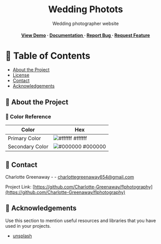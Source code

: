 <div align='center'>

<h1>Wedding Photots</h1>
<p>Wedding photographer website</p>

<h4> <a href=https://main--firstlookphotography.netlify.app/>View Demo</a> <span> · </span> <a href="https://github.com/Charlotte-Greenaway/First Look Photography/blob/master/README.md"> Documentation </a> <span> · </span> <a href="https://github.com/Charlotte-Greenaway/First Look Photography/issues"> Report Bug </a> <span> · </span> <a href="https://github.com/Charlotte-Greenaway/First Look Photography/issues"> Request Feature </a> </h4>


</div>

# :notebook_with_decorative_cover: Table of Contents

- [About the Project](#star2-about-the-project)
- [License](#warning-license)
- [Contact](#handshake-contact)
- [Acknowledgements](#gem-acknowledgements)


## :star2: About the Project

### :art: Color Reference
| Color | Hex |
| --------------- | ---------------------------------------------------------------- |
| Primary Color | ![#ffffff](https://via.placeholder.com/10/ffffff?text=+) #ffffff |
| Secondary Color | ![#000000](https://via.placeholder.com/10/000000?text=+) #000000 |


## :handshake: Contact

Charlotte Greenaway - - charlottegreenaway654@gmail.com

Project Link: [https://github.com/Charlotte-Greenaway/flphotography](https://github.com/Charlotte-Greenaway/flphotography)

## :gem: Acknowledgements

Use this section to mention useful resources and libraries that you have used in your projects.

- [unsplash ](https://unsplash.com/)
